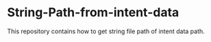 # String-Path-from-intent-data
This repository contains how to get string file path of intent data path.
